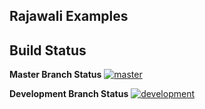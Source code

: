 ## Rajawali Examples

## Build Status
**Master Branch Status**  [![master](https://travis-ci.org/Rajawali/RajawaliExamples.svg?branch=master)](https://travis-ci.org/Rajawali/RajawaliExamples)

**Development Branch Status**  [![development](https://travis-ci.org/Rajawali/RajawaliExamples.svg?branch=development)](https://travis-ci.org/Rajawali/RajawaliExamples)

